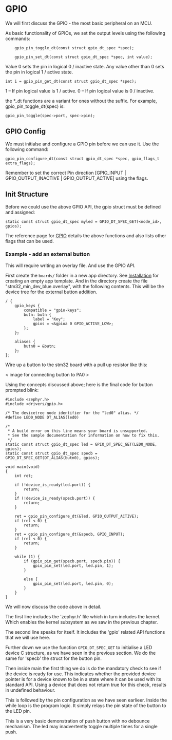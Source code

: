 # GPIO

We will first discuss the GPIO - the most basic peripheral on an MCU.

As basic functionality of GPIOs, we set the output levels using the following commands:
```
    gpio_pin_toggle_dt(const struct gpio_dt_spec *spec);
```
```
    gpio_pin_set_dt(const struct gpio_dt_spec *spec, int value);
```
Value 0 sets the pin in logical 0 / inactive state. Any value other than 0 sets the pin in logical 1 / active state.

    int i = gpio_pin_get_dt(const struct gpio_dt_spec *spec);
1 – If pin logical value is 1 / active. 0 – If pin logical value is 0 / inactive.

the *_dt functions are a variant for ones without the suffix. For example, gpio_pin_toggle_dt(spec) is:
```
gpio_pin_toggle(spec->port, spec->pin);
```

## GPIO Config

We must initialse and configure a GPIO pin before we can use it. Use the following command:

    gpio_pin_configure_dt(const struct gpio_dt_spec *spec, gpio_flags_t extra_flags);

Remember to set the correct Pin direction [GPIO_INPUT | GPIO_OUTPUT_INACTIVE | GPIO_OUTPUT_ACTIVE] using the flags.

## Init Structure

Before we could use the above GPIO API, the gpio struct must be defined and assigned:


    static const struct gpio_dt_spec myled = GPIO_DT_SPEC_GET(<node_id>, gpios);



The reference page for [GPIO](https://docs.zephyrproject.org/latest/reference/peripherals/gpio.html) details the above functions and also lists other flags that can be used.

### Example - add an external button
This will require writing an overlay file. And use the GPIO API.

First create the ```boards/``` folder in a new app directory. See [Installation](./chapter_1.md#Installation) for creating an empty app template. And in the directory create the file "stm32_min_dev_blue.overlay", with the following contents. This will be the device tree for the external button addition.
```
/ {
	gpio_keys {
		compatible = "gpio-keys";
		butn: butn {
			label = "Key";
			gpios = <&gpioa 0 GPIO_ACTIVE_LOW>;
		};
	};

	aliases {
		butn0 = &butn;
	};
};
```

Wire up a button to the stm32 board with a pull up resistor like this:

< image for connecting button to PA0 >

Using the concepts discussed above; here is the final code for button prompted blink:


```
#include <zephyr.h>
#include <drivers/gpio.h>

/* The devicetree node identifier for the "led0" alias. */
#define LED0_NODE DT_ALIAS(led0)

/*
 * A build error on this line means your board is unsupported.
 * See the sample documentation for information on how to fix this.
 */
static const struct gpio_dt_spec led = GPIO_DT_SPEC_GET(LED0_NODE, gpios);
static const struct gpio_dt_spec specb = GPIO_DT_SPEC_GET(DT_ALIAS(butn0), gpios);

void main(void)
{
	int ret;

	if (!device_is_ready(led.port)) {
		return;
	}
	if (!device_is_ready(specb.port)) {
		return;
	}

	ret = gpio_pin_configure_dt(&led, GPIO_OUTPUT_ACTIVE);
	if (ret < 0) {
		return;
	}
	ret = gpio_pin_configure_dt(&specb, GPIO_INPUT);
	if (ret < 0) {
		return;
	}

	while (1) {
		if (gpio_pin_get(specb.port, specb.pin)) {
			gpio_pin_set(led.port, led.pin, 1);
		}
			
		else {
			gpio_pin_set(led.port, led.pin, 0);
		}
	}
}
```

We will now discuss the code above in detail.

The first line includes the 'zephyr.h' file which in turn includes the kernel. Which enables the kernel subsystem as we saw in the previous chapter.

The second line speaks for itself. It includes the 'gpio' related API functions that we will use here.

Further down we use the function ```GPIO_DT_SPEC_GET``` to initialise a LED device C structure, as we have seen in the previous section. We do the same for 'specb' the struct for the button pin.

Then inside main the first thing we do is do the mandatory check to see if the device is ready for use. This indicates whether the provided device pointer is for a device known to be in a state where it can be used with its standard API. Using a device that does not return true for this check, results in undefined behaviour.

This is followed by the pin configuration as we have seen earlieer. Inside the while loop is the program logic. It simply relays the pin state of the button to the LED pin.

This is a very basic demonstration of push button with no debounce mechanism. The led may inadvertently toggle multiple times for a single push.
